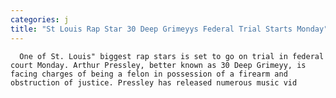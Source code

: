 ```yaml
---
categories: j
title: "St Louis Rap Star 30 Deep Grimeyys Federal Trial Starts Monday"
---
```


      
      

      
       
      One of St. Louis" biggest rap stars is set to go on trial in federal court Monday. Arthur Pressley, better known as 30 Deep Grimeyy, is facing charges of being a felon in possession of a firearm and obstruction of justice. Pressley has released numerous music vid
